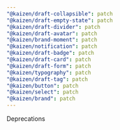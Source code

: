 ```yaml
---
"@kaizen/draft-collapsible": patch
"@kaizen/draft-empty-state": patch
"@kaizen/draft-divider": patch
"@kaizen/draft-avatar": patch
"@kaizen/brand-moment": patch
"@kaizen/notification": patch
"@kaizen/draft-badge": patch
"@kaizen/draft-card": patch
"@kaizen/draft-form": patch
"@kaizen/typography": patch
"@kaizen/draft-tag": patch
"@kaizen/button": patch
"@kaizen/select": patch
"@kaizen/brand": patch
---
```


Deprecations
